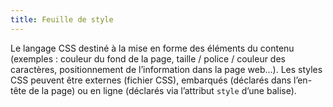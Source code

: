 ```yaml
---
title: Feuille de style
---
```


Le langage CSS destiné à la mise en forme des éléments du contenu (exemples :
couleur du fond de la page, taille / police / couleur des caractères,
positionnement de l’information dans la page web…). Les styles CSS peuvent
être externes (fichier CSS), embarqués (déclarés dans l’en-tête de la page) ou
en ligne (déclarés via l’attribut `style` d’une balise).
